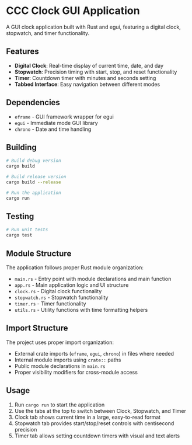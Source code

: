 # CCC Clock GUI Application

A GUI clock application built with Rust and egui, featuring a digital clock, stopwatch, and timer functionality.

## Features

- **Digital Clock**: Real-time display of current time, date, and day
- **Stopwatch**: Precision timing with start, stop, and reset functionality  
- **Timer**: Countdown timer with minutes and seconds setting
- **Tabbed Interface**: Easy navigation between different modes

## Dependencies

- `eframe` - GUI framework wrapper for egui
- `egui` - Immediate mode GUI library
- `chrono` - Date and time handling

## Building

```bash
# Build debug version
cargo build

# Build release version
cargo build --release

# Run the application
cargo run
```

## Testing

```bash
# Run unit tests
cargo test
```

## Module Structure

The application follows proper Rust module organization:

- `main.rs` - Entry point with module declarations and main function
- `app.rs` - Main application logic and UI structure
- `clock.rs` - Digital clock functionality
- `stopwatch.rs` - Stopwatch functionality  
- `timer.rs` - Timer functionality
- `utils.rs` - Utility functions with time formatting helpers

## Import Structure

The project uses proper import organization:
- External crate imports (`eframe`, `egui`, `chrono`) in files where needed
- Internal module imports using `crate::` paths
- Public module declarations in `main.rs`
- Proper visibility modifiers for cross-module access

## Usage

1. Run `cargo run` to start the application
2. Use the tabs at the top to switch between Clock, Stopwatch, and Timer
3. Clock tab shows current time in a large, easy-to-read format
4. Stopwatch tab provides start/stop/reset controls with centisecond precision
5. Timer tab allows setting countdown timers with visual and text alerts